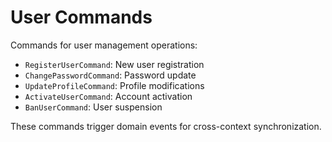 # User Commands

Commands for user management operations:
- `RegisterUserCommand`: New user registration
- `ChangePasswordCommand`: Password update
- `UpdateProfileCommand`: Profile modifications
- `ActivateUserCommand`: Account activation
- `BanUserCommand`: User suspension

These commands trigger domain events for cross-context synchronization.